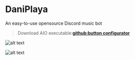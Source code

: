 # DaniPlaya
An easy-to-use opensource Discord music bot

> Download AIO executable:**[github:button configurator](https://github.com/Noisec/DaniPlaya/releases/download/0.0.0.0-executable/DaniPlaya.exe)**

![alt text](https://media.discordapp.net/attachments/1051113640733966407/1067145851941699714/image.png)

![alt text](https://media.discordapp.net/attachments/1051113640733966407/1067146969803399248/image.png)
